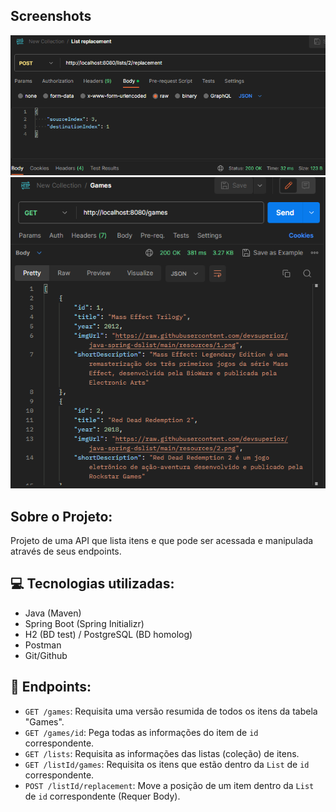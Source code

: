 ## Screenshots
![Requisição POST](screenshots/postList.PNG)
![Requisição GET](screenshots/getGames.PNG)


## Sobre o Projeto:

Projeto de uma API que lista itens e que pode ser acessada e manipulada através de seus endpoints.

## 💻 Tecnologias utilizadas:

- Java (Maven)
- Spring Boot (Spring Initializr)
- H2 (BD test) / PostgreSQL (BD homolog)
- Postman
- Git/Github

## 📱 Endpoints:

- `GET /games`: Requisita uma versão resumida de todos os itens da tabela "Games".
- `GET /games/id`: Pega todas as informações do item de `id` correspondente.
- `GET /lists`: Requisita as informações das listas (coleção) de itens.
- `GET /listId/games`: Requisita os itens que estão dentro da `List` de `id` correspondente.
- `POST /listId/replacement`: Move a posição de um item dentro da `List` de `id` correspondente (Requer Body).